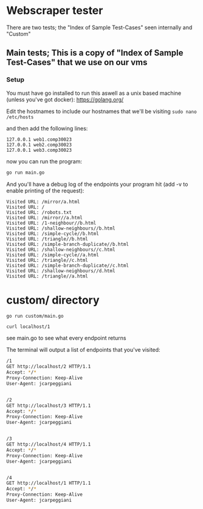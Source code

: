 # Webscraper tester


There are two tests; the "Index of Sample Test-Cases" seen internally and "Custom"

## Main tests; This is a copy of "Index of Sample Test-Cases" that we use on our vms
### Setup
You must have go installed to run this aswell as a unix based machine (unless you've got docker): 
https://golang.org/

Edit the hostnames to include our hostnames that we'll be visiting
`sudo nano /etc/hosts`

and then add the following lines:
```
127.0.0.1 web1.comp30023
127.0.0.1 web2.comp30023
127.0.0.1 web3.comp30023
```
now you can run the program:

```bash
go run main.go
```

And you'll have a debug log of the endpoints your program hit (add -v to enable printing of the request):
```
Visited URL: /mirror/a.html
Visited URL: /
Visited URL: /robots.txt
Visited URL: /mirror//a.html
Visited URL: /1-neighbour//b.html
Visited URL: /shallow-neighbours//b.html
Visited URL: /simple-cycle//b.html
Visited URL: /triangle//b.html
Visited URL: /simple-branch-duplicate//b.html
Visited URL: /shallow-neighbours//c.html
Visited URL: /simple-cycle//a.html
Visited URL: /triangle//c.html
Visited URL: /simple-branch-duplicate//c.html
Visited URL: /shallow-neighbours//d.html
Visited URL: /triangle//a.html
```




# custom/ directory
`go run custom/main.go` 

`curl localhost/1`

see main.go to see what every endpoint returns

The terminal will output a list of endpoints that you've visited:
```bash
/1
GET http://localhost/2 HTTP/1.1
Accept: */*
Proxy-Connection: Keep-Alive
User-Agent: jcarpeggiani


/2
GET http://localhost/3 HTTP/1.1
Accept: */*
Proxy-Connection: Keep-Alive
User-Agent: jcarpeggiani


/3
GET http://localhost/4 HTTP/1.1
Accept: */*
Proxy-Connection: Keep-Alive
User-Agent: jcarpeggiani


/4
GET http://localhost/1 HTTP/1.1
Accept: */*
Proxy-Connection: Keep-Alive
User-Agent: jcarpeggiani

```